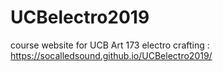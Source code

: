 # UCBelectro2019
course website for UCB Art 173 electro crafting : https://socalledsound.github.io/UCBelectro2019/
